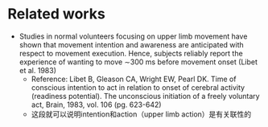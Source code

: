 
# Related works



* Studies in normal volunteers focusing on upper limb movement have shown that movement intention and awareness are anticipated with respect to movement execution. Hence, subjects reliably report the experience of wanting to move ∼300 ms before movement onset (Libet et al. 1983)
  * Reference: Libet B,  Gleason CA,  Wright EW,  Pearl DK. Time of conscious intention to act in relation to onset of cerebral activity (readiness potential). The unconscious initiation of a freely voluntary act, Brain, 1983, vol. 106 (pg. 623-642)
  * 这段就可以说明intention和action（upper limb action）是有关联性的





